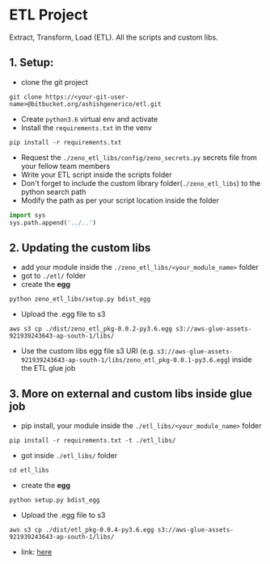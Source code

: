 # ETL Project 
Extract, Transform, Load (ETL). All the scripts and custom libs.

## 1. Setup:
* clone the git project
```
git clone https://<your-git-user-name>@bitbucket.org/ashishgenerico/etl.git
```
* Create `python3.6` virtual env and activate
* Install the `requirements.txt` in the venv
```commandline
pip install -r requirements.txt 
```
* Request the `./zeno_etl_libs/config/zeno_secrets.py` secrets file from your fellow team members 
* Write your ETL script inside the scripts folder
* Don't forget to include the custom library folder(`./zeno_etl_libs`) to the python search path
* Modify the path as per your script location inside the folder
```python
import sys
sys.path.append('../..')
```

## 2. Updating the custom libs
* add your module inside the `./zeno_etl_libs/<your_module_name>` folder
* got to `./etl/` folder
* create the **egg**
```
python zeno_etl_libs/setup.py bdist_egg
```
* Upload the .egg file to s3
```commandline
aws s3 cp ./dist/zeno_etl_pkg-0.0.2-py3.6.egg s3://aws-glue-assets-921939243643-ap-south-1/libs/
```
* Use the custom libs egg file s3 URI (e.g. `s3://aws-glue-assets-921939243643-ap-south-1/libs/zeno_etl_pkg-0.0.1-py3.6.egg`) inside the ETL glue job

## 3. More on external and custom libs inside glue job
* pip install, your module inside the `./etl_libs/<your_module_name>` folder
```
pip install -r requirements.txt -t ./etl_libs/
```
* got inside `./etl_libs/` folder
```
cd etl_libs
```
* create the **egg**
```
python setup.py bdist_egg
```
* Upload the .egg file to s3
```commandline
aws s3 cp ./dist/etl_pkg-0.0.4-py3.6.egg s3://aws-glue-assets-921939243643-ap-south-1/libs/
```
* link: [here](https://workcell.atlassian.net/l/c/8X1CCMqc)
